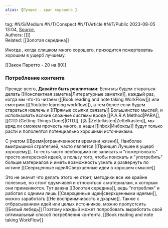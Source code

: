```yaml
---
alias: [Лучшее - враг хорошего ]  
---
```

tag: #N/S/Medium  #N/T/Conspect #N/T/Article  #N/T/Public 
2023-08-05 13:04, [Source](),  
Authors: [[]]   
Related: [[Золотая середина]]

Иногда , когда слишком  много хорошего, приходится пожертвовтаь хорошим в ущерб лучшему.

[[Закон Паретто - 20 на 80]]
### Потребление контента
Прежде всего, **Давайте быть реалистами**: Если мы будем стараться делать [[Конспектная заметка|Литературные заметки]], каждый раз, когда мы что-то читаем ([[Book reading and note taking WorkFlow]]) или cмотрим ([[Youtube learning workflow]]), а тем более  если будем стараться извлечь и [[Прямые ссылки|связать]] Большинство мыслей, и использовать всякие сложные системы вроде [[P.A.R.A Method|PARA]],  [[GTD (Getting Things Done)|GTD]], [[& 🌲️Zettelkisten|Zettelkasten]], мы вряд ли сможем прочесть много, а наши [[Inbox|Инбоксы]] будут только расти и пополнятся потенциально хорошими источниками.

С учетом [[Время|ограниченности времени жизни]], Наиболее выигрышной стратегией, часто является  [[Принцип Лучшее в ущерб хорошему]].
То-есть часто необходимо не записать и "пожертвовать" просто интересной идеей, в пользу того, чтобы поискать и "употребить" больше материалов и иметь возможность узнать и развернуть по истине [[Сверхценные идеи#Сверхценные идеи в хорошем смысле]] 

Это не значит что делать этого не стоит, методики все же крайне полезные, но стоит вдумчивей и относиться к материалам, к которым они применяются.
Тут важна [[Золотая середина]], ведь "потребляя" и работая с одними лишь [[Сверхценные идеи|сверхценными идеями]], можно заработать [[Не восприимчивость к дхарме]].
Также с отбрасыванием идей или целых источников, можно пропустсить [[Белый лебедь]]
Поэтому каждый может попробовать выработать свой оптимальный способ потребления контента, [[Book reading and note taking WorkFlow]]